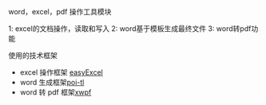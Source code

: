 word，excel，pdf 操作工具模块

1: excel的文档操作，读取和写入
2: word基于模板生成最终文件
3: word转pdf功能

使用的技术框架

* excel 操作框架 [easyExcel](https://alibaba-easyexcel.github.io/index.html)
* word 生成框架[poi-tl](http://deepoove.com/poi-tl/)
* word 转 pdf 框架[xwpf](https://stackoverflow.com/questions/51440312/docx-to-pdf-converter-in-java)

